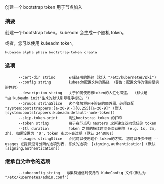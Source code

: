 
<!-- 
Creates a bootstrap token to be used for node joining 
-->
创建一个 bootstrap token 用于节点加入

<!-- 
### Synopsis 
-->
### 摘要


<!-- 
Creates a bootstrap token. If no token value is given, kubeadm will generate a random token instead. 

Alternatively, you can use kubeadm token. 

Alpha Disclaimer: this command is currently alpha.

```
kubeadm alpha phase bootstrap-token create
``` 
-->
创建一个 bootstrap token。kubeadm 会生成一个随机 token。

或者，您可以使用 kubeadm token。

```
kubeadm alpha phase bootstrap-token create
``` 

<!-- 
### Options

```
      --cert-dir string      The path where certificates are stored (default "/etc/kubernetes/pki")
      --config string        Path to kubeadm config file (WARNING: Usage of a configuration file is experimental)
      --description string   A human friendly description of how this token is used. (default "The default bootstrap token generated by 'kubeadm init'.")
      --groups stringSlice   Extra groups that this token will authenticate as when used for authentication. Must match "system:bootstrappers:[a-z0-9:-]{0,255}[a-z0-9]" (default [system:bootstrappers:kubeadm:default-node-token])
      --skip-token-print     Skip printing of the bootstrap token
      --token string         The token to use for establishing bidirectional trust between nodes and masters
      --ttl duration         The duration before the token is automatically deleted (e.g. 1s, 2m, 3h). If set to '0', the token will never expire (default 24h0m0s)
      --usages stringSlice   Describes the ways in which this token can be used. You can pass --usages multiple times or provide a comma separated list of options. Valid options: [signing,authentication] (default [signing,authentication])
``` 
-->

### 选项

```
      --cert-dir string      存储证书的路径 (默认 "/etc/kubernetes/pki")
      --config string        kubeadm配置文件的路径 （警告：配置文件的使用是实验性的）
      --description string   关于如何使用该token的人性化描述。 （默认是 "由'kubeadm init'生成的默认引导程序标记。"）
      --groups stringSlice   这个令牌将用于验证的额外组。必须匹配 "system:bootstrappers:[a-z0-9:-]{0,255}[a-z0-9]" (默认 [system:bootstrappers:kubeadm:default-node-token])
      --skip-token-print     跳过bootstrap token 的打印
      --token string         用于在节点和 masters 之间建立双向信任的 token
      --ttl duration         token 之前的持续时间会自动删除 (e.g. 1s, 2m, 3h). 如果设置为 '0', token 永远不会过期 (默认 24h0m0s)
      --usages stringSlice   介绍可以使用这个 token的方式. 您可以多次传递 --usages 或提供逗号分隔的选项列表. 有效的选项: [signing,authentication] (默认 [signing,authentication])
```


<!-- 
### Options inherited from parent commands

```
      --kubeconfig string   The KubeConfig file to use when talking to the cluster (default "/etc/kubernetes/admin.conf")
``` 
-->

### 继承自父命令的选项

```
      --kubeconfig string   与集群通信时使用的 KubeConfig 文件(默认为 "/etc/kubernetes/admin.conf")
```

